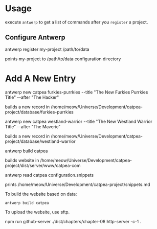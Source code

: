 # Usage

execute ```antwerp``` to get a list of commands after you ```register``` a project.

## Configure Antwerp

antwerp register my-project /path/to/data

points my-project to /path/to/data configuration directory

# Add A New Entry

antwerp new catpea furkies-purrkies --title "The New Furkies Purrkies Title" --after "The Hacker" 

builds a new record in /home/meow/Universe/Development/catpea-project/database/furkies-purrkies

antwerp new catpea westland-warrior --title "The New Westland Warrior Title" --after "The Maveric" 

builds a new record in /home/meow/Universe/Development/catpea-project/database/westland-warrior

antwerp build catpea

builds website in /home/meow/Universe/Development/catpea-project/dist/server/www/catpea-com

antwerp read catpea configuration.snippets 

prints /home/meow/Universe/Development/catpea-project/snippets.md


To build the website based on data:

```antwerp build catpea```

To upload the website, use sftp.


npm run github-server
./dist/chapters/chapter-08 http-server -c-1 .

